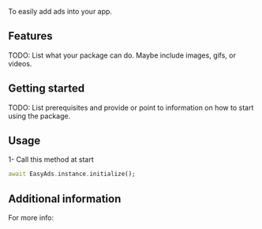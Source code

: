 To easily add ads into your app.

## Features

TODO: List what your package can do. Maybe include images, gifs, or videos.

## Getting started

TODO: List prerequisites and provide or point to information on how to
start using the package.

## Usage

1- Call this method at start
```dart
await EasyAds.instance.initialize();
```

## Additional information

For more info:

